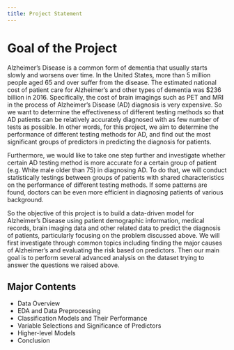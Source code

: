 ```yaml
---
title: Project Statement
---
```


# Goal of the Project

Alzheimer’s Disease is a common form of dementia that usually starts slowly and worsens over time. In the
United States, more than 5 million people aged 65 and over suffer from the disease. The estimated national cost
of patient care for Alzheimer’s and other types of dementia was $236 billion in 2016. Specifically, the cost of
brain imagings such as PET and MRI in the process of Alzheimer’s Disease (AD) diagnosis is very expensive.
So we want to determine the effectiveness of different testing methods so that AD patients can be relatively
accurately diagnosed with as few number of tests as possible. In other words, for this project, we aim to
determine the performance of different testing methods for AD, and find out the most significant groups of
predictors in predicting the diagnosis for patients.

Furthermore, we would like to take one step further and investigate whether certain AD testing method is more
accurate for a certain group of patient (e.g. White male older than 75) in diagnosing AD. To do that, we will
conduct statistically testings between groups of patients with shared characteristics on the performance of
different testing methods. If some patterns are found, doctors can be even more efficient in diagnosing patients
of various background.

So the objective of this project is to build a data-driven model for Alzheimer’s Disease using patient
demographic information, medical records, brain imaging data and other related data to predict the diagnosis of
patients, particularly focusing on the problem discussed above. We will first investigate through common topics
including finding the major causes of Alzheimer’s and evaluating the risk based on predictors. Then our main
goal is to perform several advanced analysis on the dataset trying to answer the questions we raised above.

## Major Contents
- Data Overview
- EDA and Data Preprocessing
- Classification Models and Their Performance
- Variable Selections and Significance of Predictors
- Higher-level Models
- Conclusion
